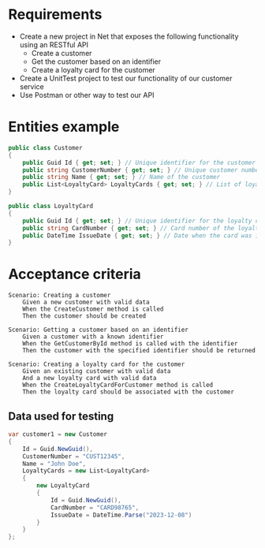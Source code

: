 # Requirements

- Create a new project in Net that exposes the following functionality using an RESTful API 
    - Create a customer
    - Get the customer based on an identifier
    - Create a loyalty card for the customer
- Create a UnitTest project to test our functionality of our customer service
- Use Postman or other way to test our API

# Entities example
```C# Example of entities
public class Customer
{
    public Guid Id { get; set; } // Unique identifier for the customer
    public string CustomerNumber { get; set; } // Unique customer number
    public string Name { get; set; } // Name of the customer
    public List<LoyaltyCard> LoyaltyCards { get; set; } // List of loyalty cards associated with the customer
}

public class LoyaltyCard
{
    public Guid Id { get; set; } // Unique identifier for the loyalty card
    public string CardNumber { get; set; } // Card number of the loyalty card
    public DateTime IssueDate { get; set; } // Date when the card was issued
}
```

# Acceptance criteria
```
Scenario: Creating a customer
    Given a new customer with valid data
    When the CreateCustomer method is called
    Then the customer should be created

Scenario: Getting a customer based on an identifier
    Given a customer with a known identifier
    When the GetCustomerById method is called with the identifier
    Then the customer with the specified identifier should be returned

Scenario: Creating a loyalty card for the customer
    Given an existing customer with valid data
    And a new loyalty card with valid data
    When the CreateLoyaltyCardForCustomer method is called
    Then the loyalty card should be associated with the customer
```

## Data used for testing
```C#
var customer1 = new Customer
{
    Id = Guid.NewGuid(),
    CustomerNumber = "CUST12345",
    Name = "John Doe",
    LoyaltyCards = new List<LoyaltyCard>
    {
        new LoyaltyCard
        {
            Id = Guid.NewGuid(),
            CardNumber = "CARD98765",
            IssueDate = DateTime.Parse("2023-12-08")
        }
    }
};
```

